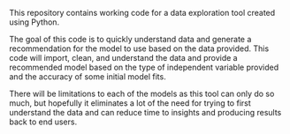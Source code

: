 This repository contains working code for a data exploration tool created using Python.

The goal of this code is to quickly understand data and generate a recommendation for the model to use based on the data provided.
This code will import, clean, and understand the data and provide a recommended model based
on the type of independent variable provided and the accuracy of some initial model fits. 

There will be limitations to each of the models as this tool can only do so much, but hopefully it eliminates
a lot of the need for trying to first understand the data and can reduce time to insights and producing results
back to end users.
